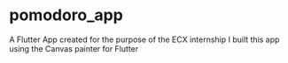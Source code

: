 # pomodoro_app

A Flutter App created for the purpose of the ECX internship
I built this app using the Canvas painter for Flutter

